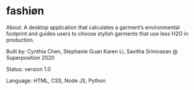 # fashiøn

About: A desktop application that calculates a garment’s environmental footprint and guides users to choose stylish garments that use less H2O in production.

Built by: Cynthia Chen, Stephanie Guan Karen Li, Savitha Srinivasan @ Superposition 2020

Status: version 1.0 

Language: HTML, CSS, Node JS, Python


